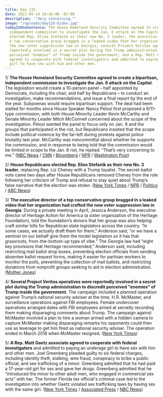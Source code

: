```yaml
---
title: Day 115
date: 2021-05-14 14:45:00 -07:00
description: '"Very concerning."'
image: "/uploads/day115-biden.jpg"
todayInOneSentence: The House Homeland Security Committee agreed to create a bipartisan,
  independent commission to investigate the Jan. 6 attack on the Capitol; House Republicans
  elected Rep. Elise Stefanik as their new No. 3 leader; the executive director of
  a top conservative group bragged in a leaked video that her organization had crafted
  the new voter suppression law in Georgia; several Project Veritas operatives were
  reportedly involved in a secret plot during the Trump administration to discredit
  perceived "enemies" of Trump inside the government; and a Rep. Matt Gaetz associate
  agreed to cooperate with federal investigators and admitted to paying an underage
  girl to have sex with him and other men.
---
```


1/ **The House Homeland Security Committee agreed to create a bipartisan, independent commission to investigate the Jan. 6 attack on the Capitol**. The legislation would create a 10-person panel – half appointed by Democrats, including the chair, and half by Republicans – to conduct an investigation, make recommendations, and issue a final report by the end of the year. Subpoenas would require bipartisan support. The deal had been stalled for months since House Speaker Nancy Pelosi first proposed a 9/11-type commission, with both House Minority Leader Kevin McCarthy and Senate Minority Leader Mitch McConnell concerned about the scope of the investigation. Pelosi wanted the panel to focus only on Jan. 6 and the groups that participated in the riot, but Republicans insisted that the scope include political violence by the far-left during protests against police brutality last year. McCarthy was noncommittal about whether he supports the commission, and in response to being told that the commission would be limited in scope to the Jan. 6 riot, he replied: “That’s very concerning to me.” ([NBC News](https://www.nbcnews.com/politics/congress/congressional-leaders-reach-deal-jan-6-commission-n1267363) / [CNN](https://www.cnn.com/2021/05/14/politics/january-6-commission-agreement/) / [Bloomberg](https://www.bloomberg.com/news/articles/2021-05-14/deal-reached-for-bipartisan-commission-on-jan-6-capitol-riot?sref=MIBMEEoj) / [NPR](https://www.npr.org/2021/05/14/996822835/house-lawmakers-reach-bipartisan-deal-on-panel-to-investigate-jan-6-attack) / [Washington Post](https://www.washingtonpost.com/politics/2021/05/14/joe-biden-live-updates/#link-RM2YLMD5UFEQFOWHATLHWWOX4I))

2/ **House Republicans elected Rep. Elise Stefanik as their new No. 3 leader**, replacing Rep. Liz Cheney with a Trump loyalist. The secret-ballot vote came two days after House Republicans removed Cheney from the role following her criticism of Trump and refusal to stay quiet about Trump’s false narrative that the election was stolen. ([New York Times](https://www.nytimes.com/2021/05/14/us/politics/house-republicans-stefanik-cheney.html) / [NPR](https://www.npr.org/2021/05/14/996540840/new-yorks-elise-stefanik-installed-as-new-gop-conference-chair) / [Politico](https://www.politico.com/news/2021/05/14/stefanik-voted-in-as-house-gops-new-no-3-leader-488312) / [ABC News](https://abcnews.go.com/Politics/house-republicans-elect-elise-stefanik-leadership-replace-liz/story?id=77687357))

3/ **The executive director of a top conservative group bragged in a leaked video that her organization had crafted the new voter suppression law in Georgia**. During a private meeting in April, Jessica Anderson, the executive director of Heritage Action for America (a sister organization of the Heritage Foundation), told the foundation’s donors that her group was also helping craft similar bills for Republican state legislators across the country. “In some cases, we actually draft them for them,” Anderson said, “or we have a sentinel on our behalf give them the model legislation so it has that grassroots, from-the-bottom-up type of vibe.” The Georgia law had “eight key provisions that Heritage recommended,” Anderson said, including restricting mail ballot drop boxes, preventing election officials from sending absentee ballot request forms, making it easier for partisan workers to monitor the polls, preventing the collection of mail ballots, and restricting donations from nonprofit groups seeking to aid in election administration. ([Mother Jones](https://www.motherjones.com/politics/2021/05/heritage-foundation-dark-money-voter-suppression-laws/))

4/ **Several Project Veritas operatives were reportedly involved in a secret plot during the Trump administration to discredit perceived "enemies" of Trump inside the government**. The campaign included a planned operation against Trump’s national security adviser at the time, H.R. McMaster, and surveillance operations against FBI employees. Female undercover operatives arranged dates with FBI employees aimed at secretly recording them making disparaging comments  about Trump. The campaign against McMaster involved a plan to hire a woman armed with a hidden camera to capture McMaster making disparaging remarks his opponents could then use as leverage to get him fired as national security adviser. The operation ended in March 2018 when McMaster resigned. ([New York Times](https://www.nytimes.com/2021/05/13/us/politics/mcmaster-fbi-trump-project-veritas.html))

5/ **A Rep. Matt Gaetz associate agreed to cooperate with federal investigators** and admitted to paying an underage girl to have sex with him and other men. Joel Greenberg pleaded guilty to six federal charges, including identity theft, stalking, wire fraud, conspiracy to bribe a public official, and sex trafficking of a minor. Greenberg admitted that he had paid a 17-year-old girl for sex and gave her drugs. Greenberg admitted that he “introduced the minor to other adult men, who engaged in commercial sex acts” with her. The former Florida tax official's criminal case led to the investigation into whether Gaetz violated sex trafficking laws by having sex with the same girl. ([New York Times](https://www.nytimes.com/2021/05/14/us/politics/joel-greenberg-matt-gaetz.html) / [Associated Press](https://apnews.com/article/greenberg-gaetz-investigation-sex-trafficking-596299907a6a4db09554cdf4a59d8ef7) / [NBC News](https://www.nbcnews.com/politics/politics-news/matt-gaetz-associate-will-cooperate-federal-investigators-part-guilty-plea-n1267412))

